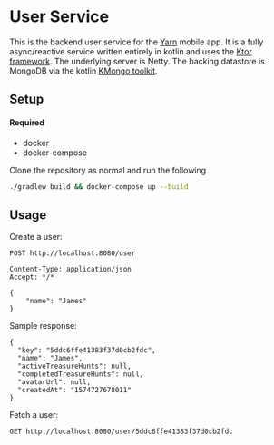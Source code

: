 # User Service

This is the backend user service for the [Yarn](https://github.com/Awilg/yarn-android) mobile app. 
It is a fully async/reactive service written entirely in kotlin and uses the 
[Ktor framework](https://github.com/ktorio/ktor). The underlying server is Netty. The backing datastore is
 MongoDB via the kotlin [KMongo toolkit](https://github.com/ktorio/ktor). 

## Setup
#### Required
- docker 
- docker-compose

Clone the repository as normal and run the following
```bash
./gradlew build && docker-compose up --build
```

## Usage

Create a user:
```
POST http://localhost:8080/user

Content-Type: application/json
Accept: */*

{
    "name": "James"
}
```
Sample response:
```
{
  "key": "5ddc6ffe41383f37d0cb2fdc",
  "name": "James",
  "activeTreasureHunts": null,
  "completedTreasureHunts": null,
  "avatarUrl": null,
  "createdAt": "1574727678011"
}
```

Fetch a user:
```
GET http://localhost:8080/user/5ddc6ffe41383f37d0cb2fdc
```
